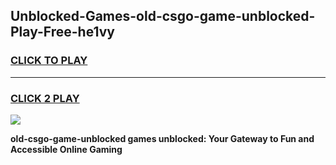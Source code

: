 
## Unblocked-Games-old-csgo-game-unblocked-Play-Free-he1vy
<h3>
<a href="https://premium76.site?title=old-csgo-game-unblocked&ref=24M">CLICK TO PLAY</a></h3>
<hr>

<h3>
<a href="https://premium76.site?title=old-csgo-game-unblocked&ref=24M">CLICK 2 PLAY</a>
  
</h3>

<a href="https://premium76.site?title=old-csgo-game-unblocked&ref=24M"><img src="https://clearcache.store/games.png"></a>


**old-csgo-game-unblocked games unblocked: Your Gateway to Fun and Accessible Online Gaming**
